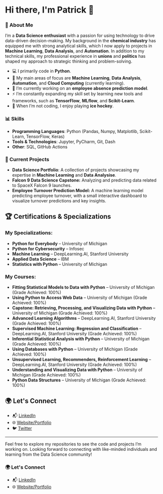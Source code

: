 # Hi there, I'm Patrick 👋

### 🌟 About Me

I’m a **Data Science enthusiast** with a passion for using technology to drive data-driven decision-making. My background in the **chemical industry** has equipped me with strong analytical skills, which I now apply to projects in **Machine Learning**, **Data Analysis**, and **Automation**. In addition to my technical skills, my professional experience in **unions** and **politics** has shaped my approach to strategic thinking and problem-solving.

- 💻 I primarily code in **Python**.
- 🎯 My main areas of focus are **Machine Learning**, **Data Analysis**, **Automation**, and **Cloud Computing** (currently learning).
- 🔭 I’m currently working on an **employee absence prediction model**.
- ⚡️ I’m constantly expanding my skill set by learning new tools and frameworks, such as **TensorFlow**, **MLflow**, and **Scikit-Learn**.
- 🏒 When I’m not coding, I enjoy playing **ice hockey**.

### 📊 Skills

- **Programming Languages**: Python (Pandas, Numpy, Matplotlib, Scikit-Learn, TensorFlow, Keras)
- **Tools & Technologies**: Jupyter, PyCharm, Git, Dash
- **Other**: SQL, GitHub Actions

### 🔧 Current Projects

- **Data Science Portfolio**: A collection of projects showcasing my expertise in **Machine Learning** and **Data Analysise**.
- **Falcon 9 Data Science Capstone:** Analyzing and predicting data related to SpaceX Falcon 9 launches.  
- **Employee Turnover Prediction Model:** A machine learning model predicting employee turnover, with a small interactive dashboard to visualize turnover predictions and key insights.  

## 🏆 Certifications & Specializations

### My Specializations:
- **Python for Everybody** – University of Michigan  
- **Python for Cybersecurity** – Infosec  
- **Machine Learning** – DeepLearning.AI, Stanford University  
- **Applied Data Science** – IBM  
- **Statistics with Python** – University of Michigan  

### My Courses:
- **Fitting Statistical Models to Data with Python** – University of Michigan (Grade Achieved: 100%)  
- **Using Python to Access Web Data** – University of Michigan (Grade Achieved: 100%)  
- **Capstone: Retrieving, Processing, and Visualizing Data with Python** – University of Michigan (Grade Achieved: 100%)  
- **Advanced Learning Algorithms** – DeepLearning.AI, Stanford University (Grade Achieved: 100%)  
- **Supervised Machine Learning: Regression and Classification** – DeepLearning.AI, Stanford University (Grade Achieved: 100%)  
- **Inferential Statistical Analysis with Python** – University of Michigan (Grade Achieved: 100%)  
- **Using Databases with Python** – University of Michigan (Grade Achieved: 100%)  
- **Unsupervised Learning, Recommenders, Reinforcement Learning** – DeepLearning.AI, Stanford University (Grade Achieved: 100%)  
- **Understanding and Visualizing Data with Python** – University of Michigan (Grade Achieved: 100%)  
- **Python Data Structures** – University of Michigan (Grade Achieved: 100%)

## 🌍 Let's Connect
- 📬 [LinkedIn](https://www.linkedin.com/in/patrick-witzl/)  
- 🌐 [Website/Portfolio](#)  
- 🐦 [Twitter](#)

---

Feel free to explore my repositories to see the code and projects I’m working on. Looking forward to connecting with like-minded individuals and learning from the Data Science community!


### 🌍 Let's Connect

- 📬 [LinkedIn](https://www.linkedin.com/in/patrick-witzl/)
- 🌐 [Website/Portfolio](https://www.grow-consulting-media.de)
